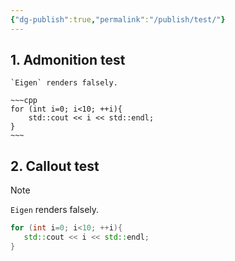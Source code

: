 ```yaml
---
{"dg-publish":true,"permalink":"/publish/test/"}
---
```

## 1. Admonition test
```ad-note
`Eigen` renders falsely. 

~~~cpp
for (int i=0; i<10; ++i){
    std::cout << i << std::endl;
}
~~~
```

## 2. Callout test
>[!note]
>`Eigen` renders falsely. 
>
> ~~~cpp
> for (int i=0; i<10; ++i){
>    std::cout << i << std::endl;
> }
~~~
